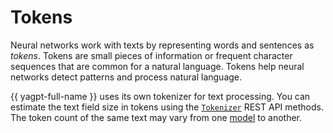 # Tokens

Neural networks work with texts by representing words and sentences as _tokens_. Tokens are small pieces of information or frequent character sequences that are common for a natural language. Tokens help neural networks detect patterns and process natural language.

{{ yagpt-full-name }} uses its own tokenizer for text processing. You can estimate the text field size in tokens using the [`Tokenizer`](../..//text-generation/api-ref/Tokenizer/index.md) REST API methods. The token count of the same text may vary from one [model](models) to another.